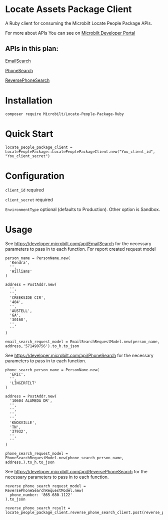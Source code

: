 # Locate Assets Package Client

A Ruby client for consuming the Microbilt Locate People Package APIs.

For more about APIs You can see on [Microbilt Developer Portal](https://developer.microbilt.com/)

## APIs in this plan:

[EmailSearch](https://developer.microbilt.com/api/EmailSearch)

[PhoneSearch](https://developer.microbilt.com/api/PhoneSearch)

[ReversePhoneSearch](https://developer.microbilt.com/api/ReversePhoneSearch)

# Installation

`composer require Microbilt/Locate-People-Package-Ruby`

# Quick Start

```
locate_people_package_client = LocatePeoplePackage::LocatePeoplePackageClient.new("You_client_id", "You_client_secret")
```
# Configuration

`client_id` required

`client_secret` required

`EnvironmentType` optional (defaults to Production). Other option is Sandbox. 

# Usage
See https://developer.microbilt.com/api/EmailSearch for the necessary parameters to pass in to each function.
For report created request model 
```
person_name = PersonName.new(
  'Kendra',
  '',
  'Williams'
)

address = PostAddr.new(
  '',
  '',
  'CREEKSIDE CIR',
  '404',
  '',
  'AUSTELL',
  'GA',
  '30168',
  '',
  ''
)

email_search_request_model = EmailSearchRequestModel.new(person_name, address,'571490756').to_h.to_json
```
See https://developer.microbilt.com/api/PhoneSearch for the necessary parameters to pass in to each function.
```
phone_search_person_name = PersonName.new(
  'ERIC',
  '',
  'LINGERFELT'
)

address = PostAddr.new(
  '10604 ALAMEDA DR',
  '',
  '',
  '',
  '',
  'KNOXVILLE',
  'TN',
  '37932',
  '',
  ''
)

phone_search_request_model = PhoneSearchRequestModel.new(phone_search_person_name, address,).to_h.to_json
```

See https://developer.microbilt.com/api/ReversePhoneSearch for the necessary parameters to pass in to each function.
```
reverse_phone_search_request_model = ReversePhoneSearchRequestModel.new(
  phone_number: '865-680-1122'
).to_json

reverse_phone_search_result = locate_people_package_client.reverse_phone_search_client.post(reverse_phone_search_request_model)
```